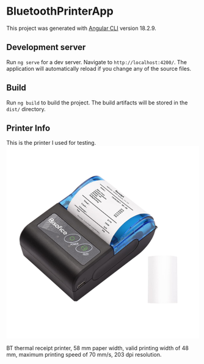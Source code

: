 # BluetoothPrinterApp

This project was generated with [Angular CLI](https://github.com/angular/angular-cli) version 18.2.9.

## Development server

Run `ng serve` for a dev server. Navigate to `http://localhost:4200/`. The application will automatically reload if you change any of the source files.

## Build

Run `ng build` to build the project. The build artifacts will be stored in the `dist/` directory.

## Printer Info

This is the printer I used for testing.
![Printer Example](/public/printer.jpg)

BT thermal receipt printer, 58 mm paper width, valid printing width of 48 mm, maximum printing speed of 70 mm/s, 203 dpi resolution.
